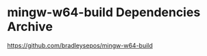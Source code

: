 mingw-w64-build Dependencies Archive
====================================

https://github.com/bradleysepos/mingw-w64-build
